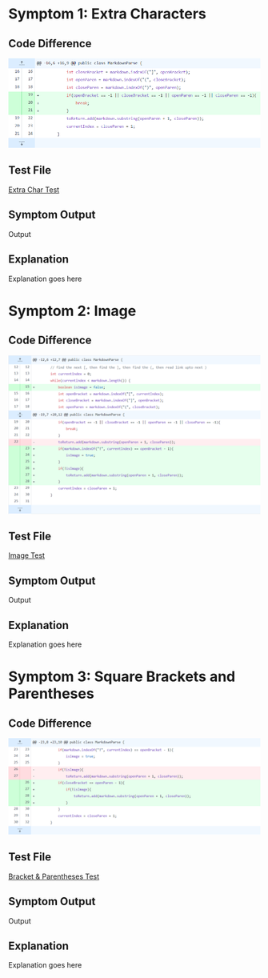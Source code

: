 # Symptom 1: Extra Characters

## Code Difference

![Image](commit1.png)

## Test File

[Extra Char Test](https://github.com/djun06/markdown-parser/blob/main/ExtraChar.md)

## Symptom Output

Output

## Explanation

Explanation goes here

# Symptom 2: Image

## Code Difference

![Image](commit2.png)

## Test File

[Image Test](https://github.com/djun06/markdown-parser/blob/main/Image.md)

## Symptom Output

Output

## Explanation

Explanation goes here

# Symptom 3: Square Brackets and Parentheses

## Code Difference

![Image](commit3.png)

## Test File

[Bracket & Parentheses Test](https://github.com/djun06/markdown-parser/blob/main/FarApart.md)

## Symptom Output

Output

## Explanation

Explanation goes here